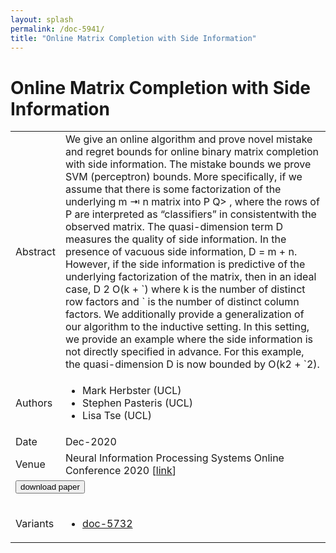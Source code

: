 ```yaml
---
layout: splash
permalink: /doc-5941/
title: "Online Matrix Completion with Side Information"
---
```


# Online Matrix Completion with Side Information

<table>
    <tbody>
    <tr>
        <td>Abstract</td>
        <td>We give an online algorithm and prove novel mistake and regret bounds for online binary matrix completion with side information. The mistake bounds we prove SVM (perceptron) bounds. More specifically, if we assume that there is some factorization of the underlying m ⇥ n matrix into P Q> , where the rows of P are interpreted as “classifiers” in <d and the rows of Q as “instances” in <d, then � is isthemaximum(normalized)marginoverallfactorizationsPQ> consistentwith the observed matrix. The quasi-dimension term D measures the quality of side information. In the presence of vacuous side information, D = m + n. However, if the side information is predictive of the underlying factorization of the matrix, then in an ideal case, D 2 O(k + `) where k is the number of distinct row factors and ` is the number of distinct column factors. We additionally provide a generalization of our algorithm to the inductive setting. In this setting, we provide an example where the side information is not directly specified in advance. For this example, the quasi-dimension D is now bounded by O(k2 + `2).</td>
    </tr>
    <tr>
        <td>Authors</td>
        <td>
            <ul>
                <li>Mark Herbster (UCL)</li>
                <li>Stephen Pasteris (UCL)</li>
                <li>Lisa Tse (UCL)</li>
            </ul>
        </td>
    </tr>
    <tr>
        <td>Date</td>
        <td>Dec-2020</td>
    </tr>
    <tr>
        <td>Venue</td>
        <td>Neural Information Processing Systems Online Conference 2020 [<a href="https://www.google.com/url?sa=t&rct=j&q=&esrc=s&source=web&cd=&ved=2ahUKEwiAsLGhkajvAhX6VBUIHdXSDTgQFjABegQIAhAD&url=https%3A%2F%2Fproceedings.neurips.cc%2Fpaper%2F2020%2Ffile%2Feb06b9db06012a7a4179b8f3cb5384d3-Paper.pdf&usg=AOvVaw1VWrh8PpF3RAh2Evig-bYP">link</a>]</td>
    </tr>
        <tr>
            <td colspan="2">
                <form method="get" action="https://www.google.com/url?sa=t&rct=j&q=&esrc=s&source=web&cd=&ved=2ahUKEwiAsLGhkajvAhX6VBUIHdXSDTgQFjABegQIAhAD&url=https%3A%2F%2Fproceedings.neurips.cc%2Fpaper%2F2020%2Ffile%2Feb06b9db06012a7a4179b8f3cb5384d3-Paper.pdf&usg=AOvVaw1VWrh8PpF3RAh2Evig-bYP">
                    <button type="submit">download paper</button>
                </form>
            </td>
        </tr>
        <tr>
            <td>Variants</td>
            <td>
                <ul>
                    <li><a href="\doc-5732\">doc-5732</a></li>
                </ul>
            </td>
        </tr>
    </tbody>
</table>
